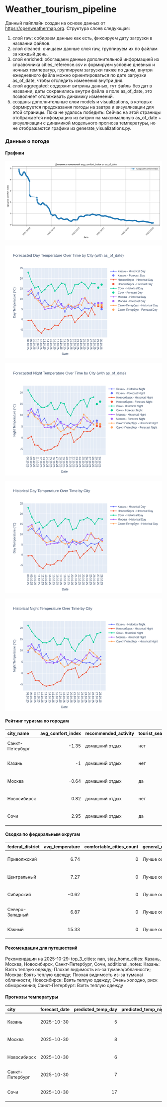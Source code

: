 # Weather_tourism_pipeline
Данный пайплайн создан на основе данных от https://openweathermap.org.
Структура слоев следующая:
  1) слой raw: 
  собираем данные как есть, фиксируем дату загрузки в названии файлов.
  2) слой cleaned:
  очищаем данные слоя raw, группируем их по файлам за каждый день.
  3) слой enriched:
  обогащаем данные дополнительной информацией из справочника cities_reference.csv и формируем условие дневных и ночных температур,
  группируем загрузки также по дням, внутри ежедневного файла можно ориентироваться по дате загрузки as_of_date, чтобы отследить изменения внутри дня.
  4) слой aggregated:
   содержит витрины данных, тут файлы без дат в названии, даты сохранились внутри файла в поле as_of_date, это позволняет отслеживать динамику изменений.
  6) созданы дополнительные слои models и visualizations, в которых формируется предсказания погоды на завтра и визуализации для этой страницы.
  Пока не удалось победить: Сейчас на этой страницы отображается инфомрацию из витрин на максимальную as_of_date + визуализации с динамикой модельного прогноза температуры, 
  но не отображаются графики из generate_visualizations.py.
<!-- WEATHER DATA START -->
### Данные о погоде

#### Графики
![Comfort Index Trend](data/visualizations/comfort_index_trend.png)

![Forecasted Day Temperature](data/visualizations/forecasted_day_temperature.png)

![Forecasted Night Temperature](data/visualizations/forecasted_night_temperature.png)

![Historical Day Temperature](data/visualizations/historical_day_temperature.png)

![Historical Night Temperature](data/visualizations/historical_night_temperature.png)

#### Рейтинг туризма по городам
| city_name       |   avg_comfort_index | recommended_activity   | tourist_season_match   | tourism_season   | tour_recommendation       | as_of_date          |
|:----------------|--------------------:|:-----------------------|:-----------------------|:-----------------|:--------------------------|:--------------------|
| Санкт-Петербург |               -1.35 | домашний отдых         | нет                    | Май-Сентябрь     | домашний отдых вне сезона | 2025-10-29 12:51:00 |
| Казань          |               -1    | домашний отдых         | нет                    | Май-Сентябрь     | домашний отдых вне сезона | 2025-10-29 12:51:00 |
| Москва          |               -0.64 | домашний отдых         | да                     | Круглогодично    | домашний отдых в сезон    | 2025-10-29 12:51:00 |
| Новосибирск     |                0.82 | домашний отдых         | нет                    | Июнь-Август      | домашний отдых вне сезона | 2025-10-29 12:51:00 |
| Сочи            |                2.95 | домашний отдых         | да                     | Май-Октябрь      | домашний отдых в сезон    | 2025-10-29 12:51:00 |

#### Сводка по федеральным округам
| federal_district   |   avg_temperature |   comfortable_cities_count | general_recommendation   | as_of_date          |
|:-------------------|------------------:|---------------------------:|:-------------------------|:--------------------|
| Приволжский        |              6.74 |                          0 | Лучше остаться дома      | 2025-10-29 12:51:00 |
| Центральный        |              7.27 |                          0 | Лучше остаться дома      | 2025-10-29 12:51:00 |
| Сибирский          |             -0.62 |                          0 | Лучше остаться дома      | 2025-10-29 12:51:00 |
| Северо-Западный    |              6.87 |                          0 | Лучше остаться дома      | 2025-10-29 12:51:00 |
| Южный              |             15.33 |                          0 | Лучше остаться дома      | 2025-10-29 12:51:00 |

#### Рекомендации для путешествий
Рекомендации на 2025-10-29: top_3_cities: nan, stay_home_cities: Казань, Москва, Новосибирск, Санкт-Петербург, Сочи, additional_notes: Казань: Взять теплую одежду; Плохая видимость из-за тумана/облачности; Москва: Взять теплую одежду; Плохая видимость из-за тумана/облачности; Новосибирск: Взять теплую одежду; Очень холодно, риск обморожения; Санкт-Петербург: Взять теплую одежду

#### Прогнозы температуры
| city            | forecast_date   |   predicted_temp_day |   predicted_temp_night | model_type       | as_of_date          |
|:----------------|:----------------|---------------------:|-----------------------:|:-----------------|:--------------------|
| Казань          | 2025-10-30      |                    5 |                      5 | LinearRegression | 2025-10-29 12:51:43 |
| Москва          | 2025-10-30      |                    8 |                      6 | LinearRegression | 2025-10-29 12:51:43 |
| Новосибирск     | 2025-10-30      |                    6 |                      5 | LinearRegression | 2025-10-29 12:51:43 |
| Санкт-Петербург | 2025-10-30      |                    7 |                      6 | LinearRegression | 2025-10-29 12:51:43 |
| Сочи            | 2025-10-30      |                   17 |                     16 | LinearRegression | 2025-10-29 12:51:43 |


<!-- WEATHER DATA END -->
